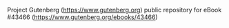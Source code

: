 Project Gutenberg (https://www.gutenberg.org) public repository for eBook #43466 (https://www.gutenberg.org/ebooks/43466)
